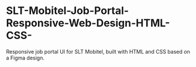 # SLT-Mobitel-Job-Portal-Responsive-Web-Design-HTML-CSS-
Responsive job portal UI for SLT Mobitel, built with HTML and CSS based on a Figma design.
